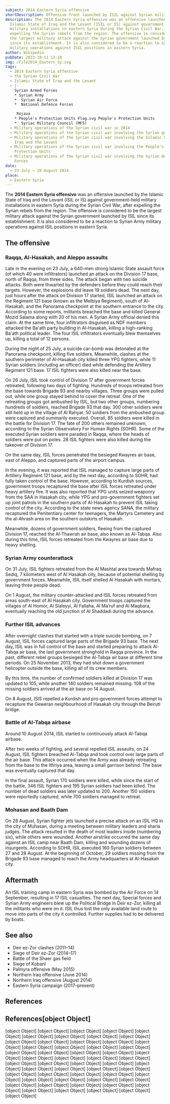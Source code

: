 ```yaml
---
subject: 2014 Eastern Syria offensive
shortDescription: Offensive front launched by ISIL against Syrian military installations
description: The 2014 Eastern Syria offensive was an offensive launched by the
  Islamic State of Iraq and the Levant (ISIL or IS) against government-held
  military installations in eastern Syria during the Syrian Civil War, after
  expelling the Syrian rebels from the region. The offensive is considered to be
  the largest military attack against the Syrian government launched by ISIL
  since its establishment. It is also considered to be a reaction to Syrian Army
  military operations against ISIL positions in eastern Syria.
author: Wikipedia
pubDate: 2023-10-11 13:10
img: /File2014_Eastern_Sy.svg
tags:
  - 2014 Eastern Syria offensive
  - the Syrian Civil War
  - Islamic State of Iraq and the Levant
  - |-
    Syrian Armed Forces
    * Syrian Army
    *  Syrian Air Force
    *  National Defence Forces

     Rojava
    * People's Protection Units Flag.svg People's Protection Units  
    *  Syriac Military Council (MFS)
  - Military operations of the Syrian civil war in 2014
  - Military operations of the Syrian civil war involving the Syrian government
  - Military operations of the Syrian civil war involving the Islamic State of
    Iraq and the Levant
  - Military operations of the Syrian civil war involving the People's
    Protection Units
  - Military operations of the Syrian civil war involving the Syrian Democratic
    Forces
date:
  - 23 July – 28 August 2014
place:
  - Eastern Syria
---
```


The **2014 Eastern Syria offensive** was an offensive launched by the Islamic State of Iraq and the Levant (ISIL or IS) against government-held military installations in eastern Syria during the Syrian Civil War, after expelling the Syrian rebels from the region. The offensive is considered to be the largest military attack against the Syrian government launched by ISIL since its establishment. It is also considered to be a reaction to Syrian Army military operations against ISIL positions in eastern Syria.

## The offensive


### Raqqa, Al-Hasakah, and Aleppo assaults
Late in the evening on 23 July, a 640-men strong Islamic State assault force (of which 40 were infiltrators) launched an attack on the Division 17 base, north of Raqqa, from three sides. The attack began with two suicide attacks. Both were thwarted by the defenders before they could reach their targets. However, the explosions did leave 19 soldiers dead. The next day, just hours after the attack on Division 17 started, ISIL launched an attack on the Regiment 121 base (known as the Melbiya Regiment), south of Al-Hasakah, and the Panorama checkpoint at the southern entrance to the city. According to some reports, militants breached the base and killed General Mozid Salama along with 20 of his men. A Syrian Army official denied this claim. At the same time, four infiltrators disguised as NDF members attacked the Ba'ath party building in Al-Hasakah, killing a high-ranking Ba'ath political leader. The four ISIL infiltrators eventually blew themselves up, killing a total of 12 persons.

During the night of 25 July, a suicide car-bomb was detonated at the Panorama checkpoint, killing five soldiers. Meanwhile, clashes at the southern perimeter of Al-Hasakah city killed three YPG fighters, while 11 Syrian soldiers (including an officer) died while defending the Artillery Regiment 121 base. 17 ISIL fighters were also killed near the base.

On 26 July, ISIL took control of Division 17 after government forces retreated, following two days of fighting. Hundreds of troops retreated from the base towards Brigade 93 and nearby villages. Three groups were pulled out, while one group stayed behind to cover the retreat. One of the retreating groups got ambushed by ISIL, but two other groups, numbering hundreds of soldiers, reached Brigade 93 that day. 300 other soldiers were still held up in the village of Al Rahyat. 50 soldiers from the ambushed group were captured and summarily executed. Overall, 85 soldiers were killed in the battle for Division 17. The fate of 200 others remained unknown, according to the Syrian Observatory For Human Rights (SOHR). Some of the executed Syrian soldiers were paraded in Raqqa, where the heads of soldiers were put on poles. 28 ISIL fighters were also killed during the takeover of Division 17.

On the same day, ISIL forces penetrated the besieged Kwayres air base, east of Aleppo, and captured parts of the airport campus.

In the evening, it was reported that ISIL managed to capture large parts of Artillery Regiment 121 base, and by the next day, according to SOHR, had fully taken control of the base. However, according to Kurdish sources, government troops recaptured the base after ISIL forces retreated under heavy artillery fire. It was also reported that YPG units seized weaponry from the SAA in Hasakah city, while YPG and pro-government fighters set up joint patrols in the southern parts of Al-Hasakah to prevent ISIL taking control of the city. According to the state news agency SANA, the military recaptured the Penitentiary center for teenagers, the Martyrs Cemetery and the al-Ahrash area on the southern outskirts of Hasakah.

Meanwhile, dozens of government soldiers, fleeing from the captured Division 17, reached the Al-Thawrah air base, also known as Al-Tabqa. Also during this time, ISIL forces retreated from the Kwayres air base due to heavy shelling.

### Syrian Army counterattack
On 31 July, ISIL fighters retreated from the Al Mashtal area towards Mafraq Sediq, 7 kilometers west of Al Hasakah city, because of potential shelling by government forces. Meanwhile, ISIL itself shelled Al Hasakah with mortars, leaving three people dead.

On 1 August, the military counter-attacked and ISIL forces retreated from areas south-east of Al Hasakah city. Government troops captured the villages of Al Homor, Al Slaleyyi, Al Fallaha, Al Ma’ruf and Al Maqbara, eventually reaching the old junction of Al Shaddadi during the advance.

### Further ISIL advances
After overnight clashes that started with a triple suicide bombing, on 7 August, ISIL forces captured large parts of the Brigade 93 base. The next day, ISIL was in full control of the base and started preparing to attack Al-Tabqa air base, the last government stronghold in Raqqa province. In the past, different rebel groups besieged the Al-Tabqa air base at different time periods. On 25 November 2013, they had shot down a government helicopter outside the base, killing all of its crew members.

By this time, the number of confirmed soldiers killed at Division 17 was updated to 105, while another 140 soldiers remained missing. 108 of the missing soldiers arrived at the air base on 14 August.

On 8 August, ISIS repelled a Kurdish and pro-government forces attempt to recapture the Geweran neighbourhood of Hasakah city through the Beiruti bridge.

### Battle of Al-Tabqa airbase
Around 10 August 2014, ISIL started to continuously attack Al-Tabqa airbase.

After two weeks of fighting, and several repelled ISIL assaults, on 24 August, ISIL fighters breached Al-Tabqa and took control over large parts of the air base. This attack occurred when the Army was already retreating from the base to the Ithriya area, leaving a small garrison behind. The base was eventually captured that day.

In the final assault, Syrian 170 soldiers were killed, while since the start of the battle, 346 ISIL fighters and 195 Syrian soldiers had been killed. The number of dead soldiers was later updated to 200. Another 150 soldiers were reportedly captured, while 700 soldiers managed to retreat.

### Mohasan and Baath Dam
On 28 August, Syrian fighter jets launched a precise attack on an ISIL HQ in the city of Muhasan, during a meeting between military leaders and sharia judges. The attack resulted in the death of most leaders inside (numbering six), while others were wounded. Another airstrike occurred the same day against an ISIL camp near Baath Dam, killing and wounding dozens of insurgents. According to SOHR, ISIL executed 160 Syrian soldiers between 27 and 28 August. At the beginning of October, 29 soldiers missing from the Brigade 93 base managed to reach the Army headquarters at Al-Hasakah city.

## Aftermath
An ISIL training camp in eastern Syria was bombed by the Air Force on 14 September, resulting in 17 ISIL casualties. The next day, Special forces and Syrian Army engineers blew up the Political Bridge in Deir ez-Zor, killing all the militants who were on it. ISIL thus lost the only available land route to move into parts of the city it controlled. Further supplies had to be delivered by boats.

## See also
 * Deir ez-Zor clashes (2011–14)
 * Siege of Deir ez-Zor (2014–17)
 * Battle of the Shaer gas field
 * Siege of Kobanî
 * Palmyra offensive (May 2015)
 * Northern Iraq offensive (June 2014)
 * Northern Iraq offensive (August 2014)
 * Eastern Syria campaign (2017–present)


## References
## References[object Object]
[object Object]
[object Object]
[object Object]
[object Object]
[object Object]
[object Object]
[object Object]
[object Object]
[object Object]
[object Object]
[object Object]
[object Object]
[object Object]
[object Object]
[object Object]
[object Object]
[object Object]
[object Object]
[object Object]
[object Object]
[object Object]
[object Object]
[object Object]
[object Object]
[object Object]
[object Object]
[object Object]
[object Object]
[object Object]
[object Object]
[object Object]
[object Object]
[object Object]
[object Object]
[object Object]
[object Object]
[object Object]
[object Object]
[object Object]
[object Object]
[object Object]
[object Object]
[object Object]
[object Object]
[object Object]
[object Object]
[object Object]
[object Object]
[object Object]
[object Object]
[object Object]
[object Object]
[object Object]
[object Object]
[object Object]